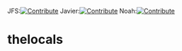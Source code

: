 JFS:[![Contribute](https://www.eclipse.org/che/contribute.svg)](https://devspaces.apps.sandbox-m2.ll9k.p1.openshiftapps.com//#https://github.com/BT-jschubert/thelocals/tree/16.0.che/?che-editor=che-incubator/che-pycharm/latest)
Javier:[![Contribute](https://www.eclipse.org/che/contribute.svg)](https://172.17.0.3.nip.io//#https://github.com/brain-tec/thelocals/tree/16.0.che?che-editor=che-incubator/che-pycharm/latest)
Noah:[![Contribute](https://www.eclipse.org/che/contribute.svg)](https://devspaces.apps.sandbox-m2.ll9k.p1.openshiftapps.com//#https://github.com/brain-tec/thelocals/tree/16.0.che?che-editor=che-incubator/che-pycharm/latest)
# thelocals
